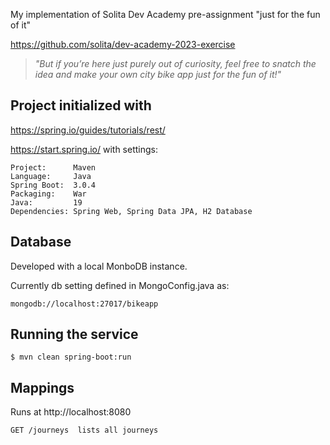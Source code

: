 My implementation of Solita Dev Academy pre-assignment "just for the fun of it"

https://github.com/solita/dev-academy-2023-exercise

> *"But if you’re here just purely out of curiosity, feel free to snatch the idea and make your own city bike app just for the fun of it!"*

## Project initialized with

https://spring.io/guides/tutorials/rest/

https://start.spring.io/ with settings:
```
Project:      Maven
Language:     Java
Spring Boot:  3.0.4
Packaging:    War
Java:         19
Dependencies: Spring Web, Spring Data JPA, H2 Database
```

## Database

Developed with a local MonboDB instance.

Currently db setting defined in MongoConfig.java as:
```
mongodb://localhost:27017/bikeapp
```

## Running the service
```
$ mvn clean spring-boot:run
```

## Mappings

Runs at http://localhost:8080

```
GET /journeys  lists all journeys
```